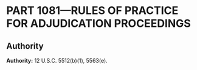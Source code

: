 # PART 1081—RULES OF PRACTICE FOR ADJUDICATION PROCEEDINGS


## Authority

**Authority:** 12 U.S.C. 5512(b)(1), 5563(e).




